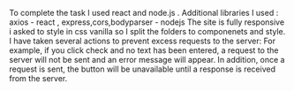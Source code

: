 To complete the task I used react and node.js . 
Additional libraries I used : axios - react , express,cors,bodyparser - nodejs
The site is fully responsive i asked to style in css vanilla so I split the folders to componenets and style.
I have taken several actions to prevent excess requests to the server:
For example, if you click check and no text has been entered, a request to the server will not be sent and an error message will appear.
In addition, once a request is sent, the button will be unavailable until a response is received from the server.

